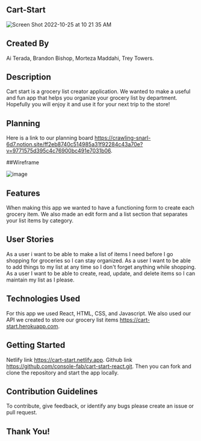 ## Cart-Start

![Screen Shot 2022-10-25 at 10 21 35 AM](https://user-images.githubusercontent.com/111710602/197842055-b368bdee-fcb0-446b-b85f-0ebaf69acb03.png)


## Created By

Ai Terada,
Brandon Bishop,
Morteza Maddahi,
Trey Towers.

## Description

Cart start is a grocery list creator application. We wanted to make a useful and fun app that helps you organize your grocery list by department. Hopefully you will enjoy it and use it for your next trip to the store!

## Planning

Here is a link to our planning board https://crawling-snarl-6d7.notion.site/ff2eb8740c514985a31f92284c43a70e?v=9771575d395c4c76900bc491e7031b06.

##Wireframe

![image](https://user-images.githubusercontent.com/111710602/197858318-7ae5705b-82ae-4cd4-9b7d-26bbdc3cb6b7.png)

## Features

When making this app we wanted to have a functioning form to create each grocery item. We also made an edit form and a list section that separates your list items by category.

## User Stories

As a user i want to be able to make a list of items I need before I go shopping for groceries so I can stay organized.
As a user I want to be able to add things to my list at any time so I don't forget anything while shopping.
As a user I want to be able to create, read, update, and delete items so I can maintain my list as I please.

## Technologies Used

For this app we used React, HTML, CSS, and Javascript. We also used our API we created to store our grocery list items https://cart-start.herokuapp.com.

## Getting Started

Netlify link https://cart-start.netlify.app.
Github link https://github.com/console-fab/cart-start-react.git. Then you can fork and clone the repository and start the app locally.

## Contribution Guidelines

To contribute, give feedback, or identify any bugs please create an issue or pull request.

## Thank You!
